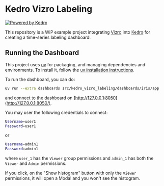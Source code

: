 # Kedro Vizro Labeling

[![Powered by Kedro](https://img.shields.io/badge/powered_by-kedro-ffc900?logo=kedro)](https://kedro.org)

This repository is a WIP example project integrating [Vizro](https://vizro.mckinsey.com/) into [Kedro](https://kedro.org/) for creating a time-series labeling dashboard.

## Running the Dashboard

This project uses [uv](https://docs.astral.sh/uv/) for packaging, and managing dependencies and environments.
To install it, follow the [uv installation instructions](https://docs.astral.sh/uv/getting-started/installation/).

To run the dashboard, you can do:

```bash
uv run --extra dashboards src/kedro_vizro_labeling/dashboards/iris/app.py
```

and connect to the dashboard on [http://127.0.0.1:8050](http://127.0.0.1:8050/).

You may user the following credentials to connect:

```bash
Username=user1
Password=user1
```

or

```bash
Username=admin1
Password=admin1
```

where `user_1` has the `Viewer` group permissions and `admin_1` has both the `Viewer` and `Admin` permissions.

If you click, on the "Show histogram" button with only the `Viewer` permissions, it will open a Modal and you won't see the histogram.
